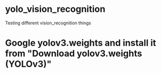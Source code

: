 # yolo_vision_recognition
Testing different vision_recognition things


# Google yolov3.weights and install it from "Download yolov3.weights (YOLOv3)"
